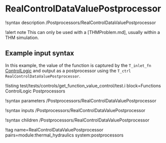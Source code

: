 # RealControlDataValuePostprocessor

!syntax description /Postprocessors/RealControlDataValuePostprocessor

!alert note
This can only be used with a [THMProblem.md], usually within a THM simulation.

## Example input syntax

In this example, the value of the function is captured by the `T_inlet_fn` [ControlLogic](syntax/ControlLogic/index.md)
and output as a postprocessor using the `T_ctrl` `RealControlDataValuePostprocessor`.

!listing test/tests/controls/get_function_value_control/test.i block=Functions ControlLogic Postprocessors

!syntax parameters /Postprocessors/RealControlDataValuePostprocessor

!syntax inputs /Postprocessors/RealControlDataValuePostprocessor

!syntax children /Postprocessors/RealControlDataValuePostprocessor

!tag name=RealControlDataValuePostprocessor pairs=module:thermal_hydraulics system:postprocessors
